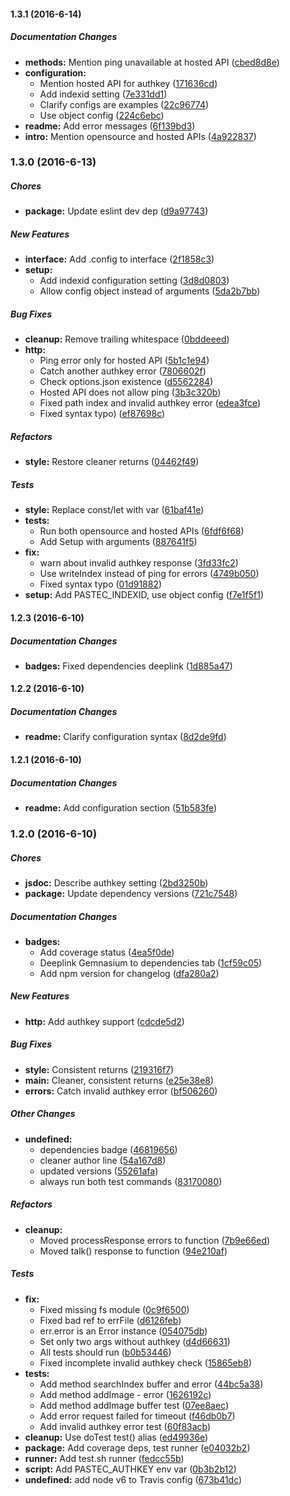 #### 1.3.1 (2016-6-14)

##### Documentation Changes

* **methods:** Mention ping unavailable at hosted API ([cbed8d8e](https://github.com/fvdm/nodejs-pastecapi/commit/cbed8d8ebd116314346b06f9461b20588967e7a8))
* **configuration:**
  * Mention hosted API for authkey ([171636cd](https://github.com/fvdm/nodejs-pastecapi/commit/171636cd92655689fd9097b2f43f7285f067bd0a))
  * Add indexid setting ([7e331dd1](https://github.com/fvdm/nodejs-pastecapi/commit/7e331dd1b7f2a55fb2e95b76ce4e2490f48d57ef))
  * Clarify configs are examples ([22c96774](https://github.com/fvdm/nodejs-pastecapi/commit/22c967745be3d78167cc2645fed1915cc99ad143))
  * Use object config ([224c6ebc](https://github.com/fvdm/nodejs-pastecapi/commit/224c6ebcd8960a78528c4caeb741ac3422160948))
* **readme:** Add error messages ([6f139bd3](https://github.com/fvdm/nodejs-pastecapi/commit/6f139bd3ead8261f601413ad20fd36400043a856))
* **intro:** Mention opensource and hosted APIs ([4a922837](https://github.com/fvdm/nodejs-pastecapi/commit/4a922837cb4bfc63bdcbcc57aa3b1f6e2680e1a6))

### 1.3.0 (2016-6-13)

##### Chores

* **package:** Update eslint dev dep ([d9a97743](https://github.com/fvdm/nodejs-pastecapi/commit/d9a977435c2848636a8aacd3596fb6693b6e6f55))

##### New Features

* **interface:** Add .config to interface ([2f1858c3](https://github.com/fvdm/nodejs-pastecapi/commit/2f1858c3fc35c06a755846e2885efc9a9070dcce))
* **setup:**
  * Add indexid configuration setting ([3d8d0803](https://github.com/fvdm/nodejs-pastecapi/commit/3d8d080378d743e8e9fba8be6f1131fd68bf0ff1))
  * Allow config object instead of arguments ([5da2b7bb](https://github.com/fvdm/nodejs-pastecapi/commit/5da2b7bb034c0637d2a2e9fcb6809e8117a5d245))

##### Bug Fixes

* **cleanup:** Remove trailing whitespace ([0bddeeed](https://github.com/fvdm/nodejs-pastecapi/commit/0bddeeedb4a365eb317239e61d9f49adad417d23))
* **http:**
  * Ping error only for hosted API ([5b1c1e94](https://github.com/fvdm/nodejs-pastecapi/commit/5b1c1e94c463f8d4ca4b39690816d50cf5bad88b))
  * Catch another authkey error ([7806602f](https://github.com/fvdm/nodejs-pastecapi/commit/7806602faab5d62c7ad301800589c52566dde125))
  * Check options.json existence ([d5562284](https://github.com/fvdm/nodejs-pastecapi/commit/d5562284f9783845e3c7dc46c87f0b1ba173e328))
  * Hosted API does not allow ping ([3b3c320b](https://github.com/fvdm/nodejs-pastecapi/commit/3b3c320ba49d3b214564a147ae0c8f2572c2231a))
  * Fixed path index and invalid authkey error ([edea3fce](https://github.com/fvdm/nodejs-pastecapi/commit/edea3fce11c27aac23754818e92100c0c373a562))
  * Fixed syntax typo) ([ef87698c](https://github.com/fvdm/nodejs-pastecapi/commit/ef87698ca00d377243c551017d57bf6520589ea2))

##### Refactors

* **style:** Restore cleaner returns ([04462f49](https://github.com/fvdm/nodejs-pastecapi/commit/04462f49c5d1357ca87619e40de6361436bfcdd5))

##### Tests

* **style:** Replace const/let with var ([61baf41e](https://github.com/fvdm/nodejs-pastecapi/commit/61baf41e4608286864527eb30162cd5da09bae16))
* **tests:**
  * Run both opensource and hosted APIs ([6fdf6f68](https://github.com/fvdm/nodejs-pastecapi/commit/6fdf6f68dd5e2d6253b287d68ddf0e102275de44))
  * Add Setup with arguments ([887641f5](https://github.com/fvdm/nodejs-pastecapi/commit/887641f5d54b387bb62f945fbd62c624b8283b3d))
* **fix:**
  * warn about invalid authkey response ([3fd33fc2](https://github.com/fvdm/nodejs-pastecapi/commit/3fd33fc228457afeb5280187ea236f384a500cdf))
  * Use writeIndex instead of ping for errors ([4749b050](https://github.com/fvdm/nodejs-pastecapi/commit/4749b050c917a4a6cda2107ef05788726972e67c))
  * Fixed syntax typo ([01d91882](https://github.com/fvdm/nodejs-pastecapi/commit/01d91882d85347ce2aae4340cca5f13179a39d38))
* **setup:** Add PASTEC_INDEXID, use object config ([f7e1f5f1](https://github.com/fvdm/nodejs-pastecapi/commit/f7e1f5f1986ea56a8f50aa32fc283bcbb9510328))

#### 1.2.3 (2016-6-10)

##### Documentation Changes

* **badges:** Fixed dependencies deeplink ([1d885a47](https://github.com/fvdm/nodejs-pastecapi/commit/1d885a47d6702b3cb6f154d5fc928ede3a730c06))

#### 1.2.2 (2016-6-10)

##### Documentation Changes

* **readme:** Clarify configuration syntax ([8d2de9fd](https://github.com/fvdm/nodejs-pastecapi/commit/8d2de9fd8fa06e1c829369e4f99bc4e9958435d4))

#### 1.2.1 (2016-6-10)

##### Documentation Changes

* **readme:** Add configuration section ([51b583fe](https://github.com/fvdm/nodejs-pastecapi/commit/51b583fecb4c176f8f70e5fa76d43c199d7941e6))

### 1.2.0 (2016-6-10)

##### Chores

* **jsdoc:** Describe authkey setting ([2bd3250b](https://github.com/fvdm/nodejs-pastecapi/commit/2bd3250b297a5d8952376b21a5c17e12eb824a83))
* **package:** Update dependency versions ([721c7548](https://github.com/fvdm/nodejs-pastecapi/commit/721c7548a6fc76c288a3707830eeb57ee2fba026))

##### Documentation Changes

* **badges:**
  * Add coverage status ([4ea5f0de](https://github.com/fvdm/nodejs-pastecapi/commit/4ea5f0de33b4915aad64028eea5348bdc12a3154))
  * Deeplink Gemnasium to dependencies tab ([1cf59c05](https://github.com/fvdm/nodejs-pastecapi/commit/1cf59c05efa1ee82cf28c84628eb643a0d57716b))
  * Add npm version for changelog ([dfa280a2](https://github.com/fvdm/nodejs-pastecapi/commit/dfa280a230934ea6a6fbc7405711bb4e8ebd0117))

##### New Features

* **http:** Add authkey support ([cdcde5d2](https://github.com/fvdm/nodejs-pastecapi/commit/cdcde5d273ad28fb71bf4e8befbff97d88f31bd0))

##### Bug Fixes

* **style:** Consistent returns ([219316f7](https://github.com/fvdm/nodejs-pastecapi/commit/219316f79cb5fd7580acfbd0a402a15f4088a42a))
* **main:** Cleaner, consistent returns ([e25e38e8](https://github.com/fvdm/nodejs-pastecapi/commit/e25e38e80d41d0748e3364ea125b51a415678a67))
* **errors:** Catch invalid authkey error ([bf506260](https://github.com/fvdm/nodejs-pastecapi/commit/bf506260c4e5c4f335e0e7efeec5086ccc2927aa))

##### Other Changes

* **undefined:**
  * dependencies badge ([46819656](https://github.com/fvdm/nodejs-pastecapi/commit/46819656131dc7937f4776c4d93a32b20b6c509a))
  * cleaner author line ([54a167d8](https://github.com/fvdm/nodejs-pastecapi/commit/54a167d8bd9530cda8a72bb60424239be42b7d78))
  * updated versions ([55261afa](https://github.com/fvdm/nodejs-pastecapi/commit/55261afa45761be145de9fa884a0e43678bc4f00))
  * always run both test commands ([83170080](https://github.com/fvdm/nodejs-pastecapi/commit/83170080691af86e359131c9e25abf72868f9aed))

##### Refactors

* **cleanup:**
  * Moved processResponse errors to function ([7b9e66ed](https://github.com/fvdm/nodejs-pastecapi/commit/7b9e66edb0bac14003ccbb80db1f55ae7cde591a))
  * Moved talk() response to function ([94e210af](https://github.com/fvdm/nodejs-pastecapi/commit/94e210af3998fd96708449288a378b6969a1f296))

##### Tests

* **fix:**
  * Fixed missing fs module ([0c9f6500](https://github.com/fvdm/nodejs-pastecapi/commit/0c9f650088d09bf69ad1a5b59cf27b01e3d87d6f))
  * Fixed bad ref to errFile ([d6126feb](https://github.com/fvdm/nodejs-pastecapi/commit/d6126feb693d0f184a8129ca58db090e6dc6822e))
  * err.error is an Error instance ([054075db](https://github.com/fvdm/nodejs-pastecapi/commit/054075db4b6d1d1da8da82f44757c888db8bf2a0))
  * Set only two args without authkey ([d4d66631](https://github.com/fvdm/nodejs-pastecapi/commit/d4d6663144f8257f41c5054faae06570d41d164f))
  * All tests should run ([b0b53446](https://github.com/fvdm/nodejs-pastecapi/commit/b0b534469c41bd3bb20dd4a6bbafbd33c36188ff))
  * Fixed incomplete invalid authkey check ([15865eb8](https://github.com/fvdm/nodejs-pastecapi/commit/15865eb88d6bcb82cf552257c6e79cddade18bf2))
* **tests:**
  * Add method searchIndex buffer and error ([44bc5a38](https://github.com/fvdm/nodejs-pastecapi/commit/44bc5a389bd1046bb5f5c7b368a22e7c44445396))
  * Add method addImage - error ([1626192c](https://github.com/fvdm/nodejs-pastecapi/commit/1626192c9028dd79ef83f71228636bcea2cbbbf8))
  * Add method addImage buffer test ([07ee8aec](https://github.com/fvdm/nodejs-pastecapi/commit/07ee8aec999120090cc626e44253eb2915f73a31))
  * Add error request failed for timeout ([f46db0b7](https://github.com/fvdm/nodejs-pastecapi/commit/f46db0b76e995bf7f5482918cc51e54fbacd2c78))
  * Add invalid authkey error test ([60f83acb](https://github.com/fvdm/nodejs-pastecapi/commit/60f83acb0ecdf67267408d81e700c8a94d5b4607))
* **cleanup:** Use doTest test() alias ([ed49936e](https://github.com/fvdm/nodejs-pastecapi/commit/ed49936e8a8432c8d51d798cacef17a15987ad0d))
* **package:** Add coverage deps, test runner ([e04032b2](https://github.com/fvdm/nodejs-pastecapi/commit/e04032b257f2ad8377b12c5b59197929bfff78d6))
* **runner:** Add test.sh runner ([fedcc55b](https://github.com/fvdm/nodejs-pastecapi/commit/fedcc55b6fa1272f21411bf5a0c5bb775bae82ae))
* **script:** Add PASTEC_AUTHKEY env var ([0b3b2b12](https://github.com/fvdm/nodejs-pastecapi/commit/0b3b2b12a9a1741e3bdeb073ceb167ed72931532))
* **undefined:** add node v6 to Travis config ([673b41dc](https://github.com/fvdm/nodejs-pastecapi/commit/673b41dcde6e3077a9a433989df750f08beeea76))

